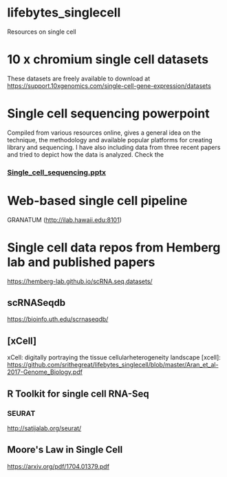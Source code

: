 # lifebytes_singlecell
Resources on single cell

# 10 x chromium single cell datasets
These datasets are freely available to download at https://support.10xgenomics.com/single-cell-gene-expression/datasets

# Single cell sequencing powerpoint
Compiled from various resources online, gives a general idea on the technique, the methodology and available popular platforms for creating library and sequencing. I have also including data from three recent papers and tried to depict how the data is analyzed.
Check the 
### [Single_cell_sequencing.pptx]


# Web-based single cell pipeline
GRANATUM (http://ilab.hawaii.edu:8101)

# Single cell data repos from Hemberg lab and published papers
https://hemberg-lab.github.io/scRNA.seq.datasets/

## scRNASeqdb
https://bioinfo.uth.edu/scrnaseqdb/

[Single_cell_sequencing.pptx]: https://github.com/srithegreat/lifebytes_singlecell/blob/master/SingleCell_Sequencing.pptx


## [xCell]
xCell: digitally portraying the tissue cellularheterogeneity landscape
[xcell]: https://github.com/srithegreat/lifebytes_singlecell/blob/master/Aran_et_al-2017-Genome_Biology.pdf


## R Toolkit for single cell RNA-Seq
### SEURAT
http://satijalab.org/seurat/

## Moore's Law in Single Cell
https://arxiv.org/pdf/1704.01379.pdf
